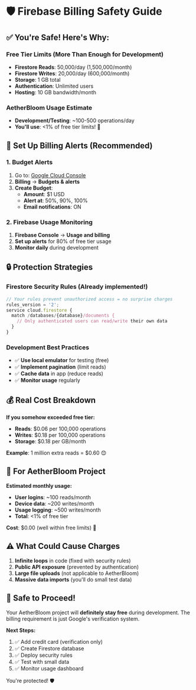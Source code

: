 # 🛡️ Firebase Billing Safety Guide

## ✅ You're Safe! Here's Why:

### **Free Tier Limits (More Than Enough for Development)**
- **Firestore Reads**: 50,000/day (1,500,000/month)
- **Firestore Writes**: 20,000/day (600,000/month) 
- **Storage**: 1 GB total
- **Authentication**: Unlimited users
- **Hosting**: 10 GB bandwidth/month

### **AetherBloom Usage Estimate**
- **Development/Testing**: ~100-500 operations/day
- **You'll use**: <1% of free tier limits! 🎯

## 🚨 Set Up Billing Alerts (Recommended)

### 1. **Budget Alerts**
1. Go to: [Google Cloud Console](https://console.cloud.google.com/billing)
2. **Billing** → **Budgets & alerts** 
3. **Create Budget**:
   - **Amount**: $1 USD
   - **Alert at**: 50%, 90%, 100%
   - **Email notifications**: ON

### 2. **Firebase Usage Monitoring**
1. **Firebase Console** → **Usage and billing**
2. **Set up alerts** for 80% of free tier usage
3. **Monitor daily** during development

## 🔒 **Protection Strategies**

### **Firestore Security Rules** (Already implemented!)
```javascript
// Your rules prevent unauthorized access = no surprise charges
rules_version = '2';
service cloud.firestore {
  match /databases/{database}/documents {
    // Only authenticated users can read/write their own data
  }
}
```

### **Development Best Practices**
- ✅ **Use local emulator** for testing (free)
- ✅ **Implement pagination** (limit reads)
- ✅ **Cache data** in app (reduce reads)
- ✅ **Monitor usage** regularly

## 💰 **Real Cost Breakdown**

**If you somehow exceeded free tier:**
- **Reads**: $0.06 per 100,000 operations
- **Writes**: $0.18 per 100,000 operations
- **Storage**: $0.18 per GB/month

**Example**: 1 million extra reads = $0.60 😊

## 🎯 **For AetherBloom Project**

**Estimated monthly usage:**
- **User logins**: ~100 reads/month
- **Device data**: ~200 writes/month  
- **Usage logging**: ~500 writes/month
- **Total**: <1% of free tier

**Cost**: $0.00 (well within free limits) 🎉

## ⚠️ **What Could Cause Charges**

1. **Infinite loops** in code (fixed with security rules)
2. **Public API exposure** (prevented by authentication)
3. **Large file uploads** (not applicable to AetherBloom)
4. **Massive data imports** (you'll do small test data)

## 🚀 **Safe to Proceed!**

Your AetherBloom project will **definitely stay free** during development. The billing requirement is just Google's verification system.

**Next Steps:**
1. ✅ Add credit card (verification only)
2. ✅ Create Firestore database  
3. ✅ Deploy security rules
4. ✅ Test with small data
5. ✅ Monitor usage dashboard

You're protected! 🛡️ 